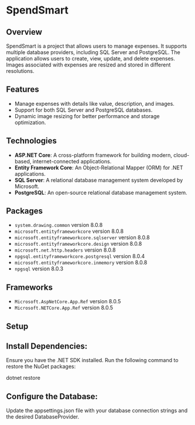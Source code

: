 # SpendSmart

## Overview

SpendSmart is a project that allows users to manage expenses. It supports multiple database providers, including SQL Server and PostgreSQL. The application allows users to create, view, update, and delete expenses. Images associated with expenses are resized and stored in different resolutions.

## Features

- Manage expenses with details like value, description, and images.
- Support for both SQL Server and PostgreSQL databases.
- Dynamic image resizing for better performance and storage optimization.

## Technologies

- **ASP.NET Core**: A cross-platform framework for building modern, cloud-based, internet-connected applications.
- **Entity Framework Core**: An Object-Relational Mapper (ORM) for .NET applications.
- **SQL Server**: A relational database management system developed by Microsoft.
- **PostgreSQL**: An open-source relational database management system.

## Packages

- `system.drawing.common` version 8.0.8
- `microsoft.entityframeworkcore` version 8.0.8
- `microsoft.entityframeworkcore.sqlserver` version 8.0.8
- `microsoft.entityframeworkcore.design` version 8.0.8
- `microsoft.net.http.headers` version 8.0.8
- `npgsql.entityframeworkcore.postgresql` version 8.0.4
- `microsoft.entityframeworkcore.inmemory` version 8.0.8
- `npgsql` version 8.0.3

## Frameworks

- `Microsoft.AspNetCore.App.Ref` version 8.0.5
- `Microsoft.NETCore.App.Ref` version 8.0.5

## Setup
## Install Dependencies:

Ensure you have the .NET SDK installed.
Run the following command to restore the NuGet packages:

dotnet restore

## Configure the Database:

Update the appsettings.json file with your database connection strings and the desired DatabaseProvider.



